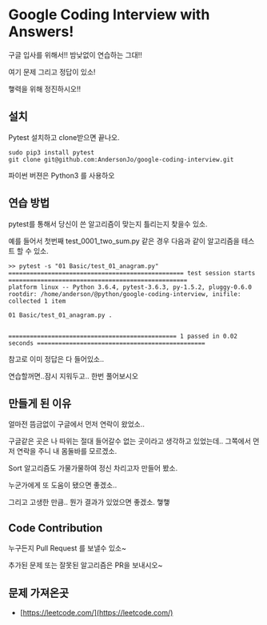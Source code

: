 # Google Coding Interview with Answers!

구글 입사를 위해서!! 밤낮없이 연습하는 그대!!

여기 문제 그리고 정답이 있소!

햏력을 위해 정진하시오!!

## 설치

Pytest 설치하고 clone받으면 끝나오. 

```
sudo pip3 install pytest
git clone git@github.com:AndersonJo/google-coding-interview.git
```

파이썬 버젼은 Python3 를 사용하오

## 연습 방법

pytest를 통해서 당신이 쓴 알고리즘이 맞는지 틀리는지 찾을수 있소. 

예를 들어서 첫번째 test_0001_two_sum.py 같은 경우 다음과 같이 알고리즘을 테스트 할 수 있소. 

```
>> pytest -s "01 Basic/test_01_anagram.py"
================================================= test session starts ==================================================
platform linux -- Python 3.6.4, pytest-3.6.3, py-1.5.2, pluggy-0.6.0
rootdir: /home/anderson/@python/google-coding-interview, inifile:
collected 1 item

01 Basic/test_01_anagram.py .


=============================================== 1 passed in 0.02 seconds ===============================================
```

참고로 이미 정답은 다 들어있소.. 

연습할꺼면..잠시 지워두고.. 한번 풀어보시오


## 만들게 된 이유

얼마전 뜸금없이 구글에서 먼저 연락이 왔었소.. 

구글같은 곳은 나 따위는 절대 들어갈수 없는 곳이라고 생각하고 있었는데.. 그쪽에서 먼저 연락을 주니 내  몸둘바를 모르겠소. 

Sort 알고리즘도 가물가물하여 정신 차리고자 만들어 봤소. 

누군가에게 또 도움이 됐으면 좋겠소.. 

그리고 고생한 만큼.. 뭔가 결과가 있었으면 좋겠소. 햏햏


## Code Contribution

누구든지 Pull Request 를 보낼수 있소~ 

추가된 문제 또는 잘못된 알고리즘은 PR을 보내시오~ 


## 문제 가져온곳

* [https://leetcode.com/](https://leetcode.com/)


